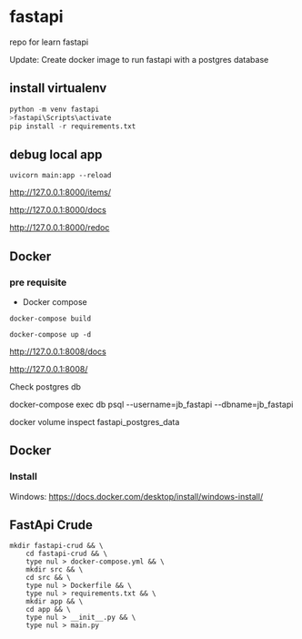 # fastapi
repo for learn fastapi

Update:
Create docker image to run fastapi with a postgres database

## install virtualenv
```python
python -m venv fastapi
>fastapi\Scripts\activate
pip install -r requirements.txt
```

## debug local app

```shell
uvicorn main:app --reload
```

http://127.0.0.1:8000/items/

http://127.0.0.1:8000/docs

http://127.0.0.1:8000/redoc


## Docker

### pre requisite

- Docker compose

```shell
docker-compose build
```

```shell
docker-compose up -d
```

http://127.0.0.1:8008/docs

http://127.0.0.1:8008/

Check postgres db

docker-compose exec db psql --username=jb_fastapi --dbname=jb_fastapi

docker volume inspect fastapi_postgres_data


## Docker

### Install

Windows:
https://docs.docker.com/desktop/install/windows-install/


## FastApi Crude

```
mkdir fastapi-crud && \
    cd fastapi-crud && \
    type nul > docker-compose.yml && \
    mkdir src && \
    cd src && \
    type nul > Dockerfile && \
    type nul > requirements.txt && \
    mkdir app && \
    cd app && \
    type nul > __init__.py && \
    type nul > main.py
```

